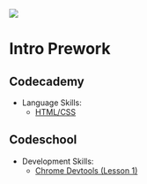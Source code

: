 ![](http://static1.squarespace.com/static/538f3fcde4b05c5fecc7a40e/t/538f48a4e4b00d94e8c253b3/1453396632576/?format=400w)
# Intro Prework

## Codecademy
  * Language Skills:
    * [HTML/CSS](https://www.codecademy.com/learn/web)
## Codeschool
  * Development Skills:
    * [Chrome Devtools (Lesson 1)](https://www.codeschool.com/courses/discover-devtools)
